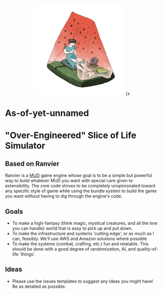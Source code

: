 <p align="center"><img class="readme-logo" src="https://github.com/Meowchacho/OverEngineeredSliceOfLifeSimulator/blob/main/logo.jpg" width="300px" height="300px">{x

# As-of-yet-unnamed
# "Over-Engineered" Slice of Life Simulator

## Based on Ranvier

Ranvier is a [MUD](https://en.wikipedia.org/wiki/MUD) game engine whose goal is to be a simple but powerful way to build whatever MUD you want with special care given to extensibility. The core code strives to be completely unopinionated toward any specific style of game while using the bundle system to build the game you want without having to dig through the engine's code.

## Goals

* To make a high-fantasy (think magic, mystical creatures, and all the lore you can handle) world that is easy to pick up and put down.
* To make the infrastructure and systems 'cutting edge', or as much as I can, feasibly.  We'll use AWS and Amazon solutions where possible
* To make the systems (combat, crafting, etc.) fun and relatable.  This should be done with a good degree of randomization, AI, and quality-of-life 'things'.

## Ideas
* Please use the issues templates to suggest any ideas you might have!  Be as detailed as possible.

